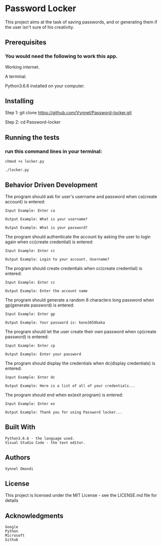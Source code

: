 # Password Locker

This project aims at the task of saving passwords, and or generating them if the user isn't sure of his creativity.
## Prerequisites 

### You would need the following to work this app.

Working internet.

A terminal.

Python3.6.6 installed on your computer.

## Installing

Step 1: git clone https://github.com/Vynnel/Password-locker.git

Step 2: cd Password-locker

## Running the tests


### run this command lines in your terminal:
    
    chmod +x locker.py
    
    ./locker.py


## Behavior Driven Development

The program should ask for user's username and password when ca(create account) is entered:

    Input Example: Enter ca

    Output Example: What is your username?

    Output Example: What is your password?

The program should authenticate the account by asking the user to login again when cc(create credential) is entered:

    Input Example: Enter cc

    Output Example: Login to your account. Username?

The program should create credentials when cc(create credential) is entered:

    Input Example: Enter cc

    Output Example: Enter the account name

The program should generate a random 8 characters long password when gp(generate password) is entered:

    Input Example: Enter gp

    Output Example: Your password is: kono3658baka

The program should let the user create their own password when cp(create password) is entered:

    Input Example: Enter cp

    Output Example: Enter your password

The program should display the credentials when dc(display credentials) is entered:

    Input Example: Enter dc

    Output Example: Here is a list of all of your credentials...

The program should end when ex(exit program) is entered:

    Input Example: Enter ex

    Output Example: Thank you for using Password locker...

## Built With

    Python3.6.6 - the language used.
    Visual Studio Code - the text editor.

## Authors

    Vynnel Omondi


## License

This project is licensed under the MIT License - see the LICENSE.md file for details
## Acknowledgments

    Google
    Python
    Microsoft
    Github
